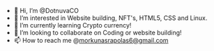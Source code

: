 - 👋 Hi, I’m @DotnuvaCO
- 👀 I’m interested in Website building, NFT's, HTML5, CSS and Linux.
- 🌱 I’m currently learning Crypto currency!
- 💞️ I’m looking to collaborate on Coding or website building!
- 📫 How to reach me @morkunasrapolas6@gmail.com

<!---
DotnuvaCO/DotnuvaCO is a ✨ special ✨ repository because its `README.md` (this file) appears on your GitHub profile.
You can click the Preview link to take a look at your changes.
--->
